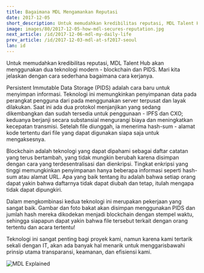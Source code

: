 ```yaml
---
title: Bagaimana MDL Mengamankan Reputasi
date: 2017-12-05
short_description: Untuk memudahkan kredibilitas reputasi, MDL Talent Hub akan menggunakan dua teknologi modern - blockchain dan PIDS.
image: images/80/2017-12-05-how-mdl-secures-reputation.jpg
next_article: /id/2017-12-06-mdl-my-daily-life
prev_article: /id/2017-12-03-mdl-at-sf2017-seoul
lan: id
---
```


Untuk memudahkan kredibilitas reputasi, MDL Talent Hub akan menggunakan dua teknologi modern - blockchain dan PIDS. Mari kita jelaskan dengan cara sederhana bagaimana cara kerjanya.

Persistent Immutable Data Storage (PIDS) adalah cara baru untuk menyimpan informasi. Teknologi ini memungkinkan penyimpanan data pada perangkat pengguna dari pada menggunakan server terpusat dan layak dilakukan. Saat ini ada dua protokol menjanjikan yang sedang dikembangkan dan sudah tersedia untuk penggunaan - IPFS dan CXO; keduanya berjanji secara substansial mengurangi biaya dan meningkatkan kecepatan transmisi. Setelah file diunggah, ia menerima hash-sum - alamat kode tertentu dari file yang dapat digunakan siapa saja untuk mengaksesnya.

Blockchain adalah teknologi yang dapat dipahami sebagai daftar catatan yang terus bertambah, yang tidak mungkin berubah karena disimpan dengan cara yang terdesentralisasi dan dienkripsi. Tingkat enkripsi yang tinggi memungkinkan penyimpanan hanya beberapa informasi seperti hash-sum atau alamat URL. Apa yang baik tentang itu adalah bahwa setiap orang dapat yakin bahwa daftarnya tidak dapat diubah dan tetap, itulah mengapa tidak dapat dipungkiri.

Dalam mengkombinasi kedua teknologi ini merupakan pekerjaan yang sangat baik. Gambar dan foto bakat akan disimpan menggunakan PIDS dan jumlah hash mereka dikodekan menjadi blockchain dengan stempel waktu, sehingga siapapun dapat yakin bahwa file tersebut terkait dengan orang tertentu dan acara tertentu!

Teknologi ini sangat penting bagi proyek kami, namun karena kami tertarik sekali dengan IT, akan ada banyak hal menarik untuk menggarisbawahi prinsip utama transparansi, keamanan, dan efisiensi kami.

![MDL Explained](https://gateway.ipfs.io/ipfs/QmVqUgtsLLuUmLfEJSpejr36LFmSpnGsBLVKVj28tCkege/MDL%20Explained.jpg)
